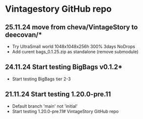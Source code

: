 # Vintagestory GitHub repo 
## 25.11.24 move from cheva/VintageStory to deecovan/*
- Try UltraSmall world 1048x1048x256h 300% 3days NoDrops
- Add curent bags_0.1.25.zip as standalone (remove submodule)
## 24.11.24 Start testing BigBags v0.1.2*
- Start testing BigBags tier 2-3
## 21.11.24 Start testing 1.20.0-pre.11
- Default branch 'main' not 'initial'
- Start testing 1.20.0-pre.11# VintageStory GitHub repo 
